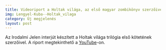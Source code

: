 ```yaml
---
title: Videoriport a Holtak világa, az első magyar zombikönyv szerzőivel
img: Lengyel-Kuba--Holtak_vilaga
category: Új megjelenés
layout: post
---
```

Az Irodalmi Jelen interjút készített a Holtak világa trilógia első kötetének szerzőivel. A riport megtekinthető a <a href='http://youtu.be/X07Wp-FbISc' target='_blank'>YouTube</a>-on.

